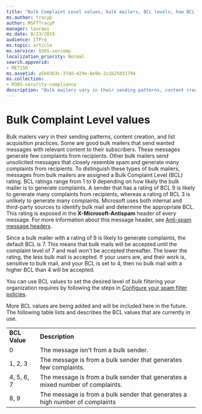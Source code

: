 ```yaml
---
title: "Bulk Complaint Level values, bulk mailers, BCL levels, how BCL works, BCL ratings, Antispam, Antispam header, bulk mail filtering, stop bulk mail"
ms.author: tracyp
author: MSFTTracyP
manager: laurawi
ms.date: 8/23/2019
audience: ITPro
ms.topic: article
ms.service: O365-seccomp
localization_priority: Normal
search.appverid:
- MET150
ms.assetid: a5b03b3c-37dd-429e-8e9b-2c1b25031794
ms.collection:
- M365-security-compliance
description: "Bulk mailers vary in their sending patterns, content creation, and list acquisition practices. Some are good bulk mailers that send wanted messages with relevant content to their subscribers. These messages generate few complaints from recipients. Other bulk mailers send unsolicited messages that closely resemble spam and generate many complaints from recipients. To distinguish these types of bulk mailers, messages from bulk mailers are assigned a Bulk Complaint Level (BCL) rating. BCL ratings range from 1 to 9 depending on how likely the bulk mailer is to generate complaints. A sender that has a rating of BCL 9 is likely to generate many complaints from recipients, whereas a rating of BCL 3 is unlikely to generate many complaints. Microsoft uses both internal and third-party sources to identify bulk mail and determine the appropriate BCL. This rating is exposed in the X-Microsoft-Antispam header of every message. For more information about this message header, see Anti-spam message headers."
---
```


# Bulk Complaint Level values

Bulk mailers vary in their sending patterns, content creation, and list acquisition practices. Some are good bulk mailers that send wanted messages with relevant content to their subscribers. These messages generate few complaints from recipients. Other bulk mailers send unsolicited messages that closely resemble spam and generate many complaints from recipients. To distinguish these types of bulk mailers, messages from bulk mailers are assigned a Bulk Complaint Level (BCL) rating. BCL ratings range from 1 to 9 depending on how likely the bulk mailer is to generate complaints. A sender that has a rating of BCL 9 is likely to generate many complaints from recipients, whereas a rating of BCL 3 is unlikely to generate many complaints. Microsoft uses both internal and third-party sources to identify bulk mail and determine the appropriate BCL. This rating is exposed in the **X-Microsoft-Antispam** header of every message. For more information about this message header, see [Anti-spam message headers](anti-spam-message-headers.md).

Since a bulk mailer with a rating of 9 is likely to generate complaints, the default BCL is 7. This means that bulk mails will be accepted until the complaint level of 7 and mail won't be accepted thereafter. The lower the rating, the less bulk mail is accepted. If your users are, and their work is, sensitive to bulk mail, and your BCL is set to 4, then no bulk mail with a higher BCL than 4 will be accepted.
  
You can use BCL values to set the desired level of bulk filtering your organization requires by following the steps in [Configure your spam filter policies](configure-your-spam-filter-policies.md).
  
More BCL values are being added and will be included here in the future. The following table lists and describes the BCL values that are currently in use.
  
|||
|:-----|:-----|
|**BCL Value** <br/> |**Description** <br/> |
|0  <br/> |The message isn't from a bulk sender.  <br/> |
|1, 2, 3  <br/> |The message is from a bulk sender that generates few complaints.  <br/> |
|4, 5, 6, 7  <br/> |The message is from a bulk sender that generates a mixed number of complaints.  <br/> |
|8, 9  <br/> |The message is from a bulk sender that generates a high number of complaints  <br/> |
   


